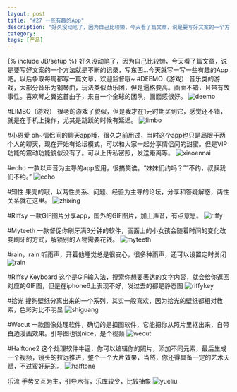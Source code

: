 ```yaml
---
layout: post
title: "#27 一些有趣的App"
description: "好久没动笔了，因为自己比较懒，今天看了篇文章，说是要写好文案的一个方法就是不断的记录，写东西...今天就写一写一些有趣的App吧。以后争取每周都写一篇文章，欢迎监督哦~"
category: 
tags: [产品]
---
```

{% include JB/setup %}
好久没动笔了，因为自己比较懒，今天看了篇文章，说是要写好文案的一个方法就是不断的记录，写东西...今天就写一写一些有趣的App吧。以后争取每周都写一篇文章，欢迎监督哦~
#DEEMO（游戏）
音乐类的游戏，大部分音乐为钢琴曲，玩法类似劲乐团，但是逼格要高。画面不错，且带有故事性。喜欢琴之翼这首曲子，来自一个全球的团队，画面感很好。
![deemo](/assets/themes/de/blog_pic/deemo.PNG)

#LIMBO（游戏）
很老的游戏了貌似，但是我才在1元时期买到它，感觉还不错，就是在手机上操作，尤其是跳跃的时候有延迟。
![limbo](/assets/themes/de/blog_pic/limbo.PNG)

#小恩爱
oh~情侣间的聊天app哦，很久之前用过，当时这个app也只是局限于两个人的聊天，现在开始有论坛模式，可以和大家一起分享情侣间的甜蜜。但是VIP功能的震动功能貌似没有了。可以上传私密照，发送距离等。
![xiaoennai](/assets/themes/de/blog_pic/xiaoenai.PNG)

#echo
一款以声音为主导的app应用，很搞笑诶。“妹妹们约吗？”“不约，叔叔我们不约。”
![echo](/assets/themes/de/blog_pic/echo.PNG)

#知性
果壳的哦，以两性关系、问题、经验为主导的论坛，分享和答疑解惑，两性关系就在这里。
![zhixing](/assets/themes/de/blog_pic/zhixing.PNG)

#Riffsy 
一款GIF图片分享app，国外的GIF图片，加上声音，有点意思。
![riffy](/assets/themes/de/blog_pic/riffy.PNG)

#Myteeth
一款督促你刷牙满3分钟的软件，画面上的小女孩会随着时间的变化改变刷牙的方式，解锁别的人物需要花钱。
![myteeth](/assets/themes/de/blog_pic/myteeth.PNG)

#rain，rain
听雨声，开着他睡觉总是很安心，很多种雨声，还可以设置定时关闭
![rain](/assets/themes/de/blog_pic/rain.PNG)

#Riffsy Keyboard
这个是GIF输入法，搜索你想要表达的文字内容，就会给你返回对应的GIF图，但是在iphone6上表现不好，发过去的都是静态图
![riffykey](/assets/themes/de/blog_pic/riffykey.PNG)

#拾光
搜狗壁纸分离出来的一个系列，其实一般喜欢，因为拾光的壁纸都相对教素，色彩对比不明显
![shiguang](/assets/themes/de/blog_pic/shiguang.PNG)

#Wecut
一款图像处理软件，确切的是扣图软件，它能把你从照片里抠出来，自带白边漫画效果。引导图也很nice，是个视频
![wecut](/assets/themes/de/blog_pic/wecut.PNG)

#Halftone2
这个处理软件牛逼，你可以编辑你的照片，添加不同元素，最后生成一个视频，镜头的拉远推进，整个一个大片效果，当然，你还得具备一定的艺术天赋，不过蛮好玩的。
![halftone](/assets/themes/de/blog_pic/halftone.PNG)

乐流
手势交互为主，引导木有，乐库较少，比较抽象
![yueliu](/assets/themes/de/blog_pic/yueliu.PNG)


